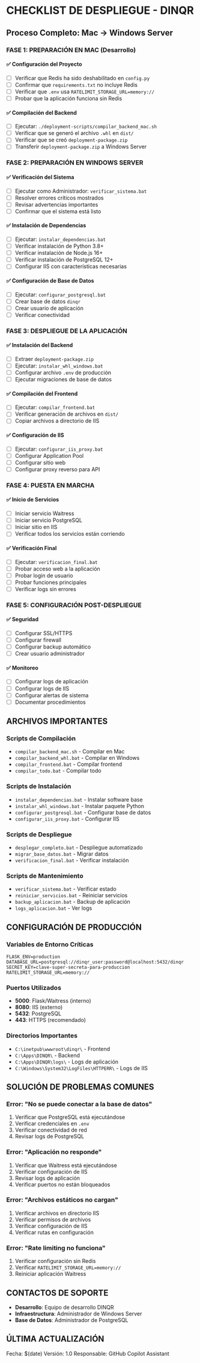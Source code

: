 # CHECKLIST DE DESPLIEGUE - DINQR

## Proceso Completo: Mac → Windows Server

### FASE 1: PREPARACIÓN EN MAC (Desarrollo)

#### ✅ Configuración del Proyecto
- [ ] Verificar que Redis ha sido deshabilitado en `config.py`
- [ ] Confirmar que `requirements.txt` no incluye Redis
- [ ] Verificar que `.env` usa `RATELIMIT_STORAGE_URL=memory://`
- [ ] Probar que la aplicación funciona sin Redis

#### ✅ Compilación del Backend
- [ ] Ejecutar: `./deployment-scripts/compilar_backend_mac.sh`
- [ ] Verificar que se generó el archivo `.whl` en `dist/`
- [ ] Verificar que se creó `deployment-package.zip`
- [ ] Transferir `deployment-package.zip` a Windows Server

### FASE 2: PREPARACIÓN EN WINDOWS SERVER

#### ✅ Verificación del Sistema
- [ ] Ejecutar como Administrador: `verificar_sistema.bat`
- [ ] Resolver errores críticos mostrados
- [ ] Revisar advertencias importantes
- [ ] Confirmar que el sistema está listo

#### ✅ Instalación de Dependencias
- [ ] Ejecutar: `instalar_dependencias.bat`
- [ ] Verificar instalación de Python 3.8+
- [ ] Verificar instalación de Node.js 16+
- [ ] Verificar instalación de PostgreSQL 12+
- [ ] Configurar IIS con características necesarias

#### ✅ Configuración de Base de Datos
- [ ] Ejecutar: `configurar_postgresql.bat`
- [ ] Crear base de datos `dinqr`
- [ ] Crear usuario de aplicación
- [ ] Verificar conectividad

### FASE 3: DESPLIEGUE DE LA APLICACIÓN

#### ✅ Instalación del Backend
- [ ] Extraer `deployment-package.zip`
- [ ] Ejecutar: `instalar_whl_windows.bat`
- [ ] Configurar archivo `.env` de producción
- [ ] Ejecutar migraciones de base de datos

#### ✅ Compilación del Frontend
- [ ] Ejecutar: `compilar_frontend.bat`
- [ ] Verificar generación de archivos en `dist/`
- [ ] Copiar archivos a directorio de IIS

#### ✅ Configuración de IIS
- [ ] Ejecutar: `configurar_iis_proxy.bat`
- [ ] Configurar Application Pool
- [ ] Configurar sitio web
- [ ] Configurar proxy reverso para API

### FASE 4: PUESTA EN MARCHA

#### ✅ Inicio de Servicios
- [ ] Iniciar servicio Waitress
- [ ] Iniciar servicio PostgreSQL
- [ ] Iniciar sitio en IIS
- [ ] Verificar todos los servicios están corriendo

#### ✅ Verificación Final
- [ ] Ejecutar: `verificacion_final.bat`
- [ ] Probar acceso web a la aplicación
- [ ] Probar login de usuario
- [ ] Probar funciones principales
- [ ] Verificar logs sin errores

### FASE 5: CONFIGURACIÓN POST-DESPLIEGUE

#### ✅ Seguridad
- [ ] Configurar SSL/HTTPS
- [ ] Configurar firewall
- [ ] Configurar backup automático
- [ ] Crear usuario administrador

#### ✅ Monitoreo
- [ ] Configurar logs de aplicación
- [ ] Configurar logs de IIS
- [ ] Configurar alertas de sistema
- [ ] Documentar procedimientos

## ARCHIVOS IMPORTANTES

### Scripts de Compilación
- `compilar_backend_mac.sh` - Compilar en Mac
- `compilar_backend_whl.bat` - Compilar en Windows
- `compilar_frontend.bat` - Compilar frontend
- `compilar_todo.bat` - Compilar todo

### Scripts de Instalación
- `instalar_dependencias.bat` - Instalar software base
- `instalar_whl_windows.bat` - Instalar paquete Python
- `configurar_postgresql.bat` - Configurar base de datos
- `configurar_iis_proxy.bat` - Configurar IIS

### Scripts de Despliegue
- `desplegar_completo.bat` - Despliegue automatizado
- `migrar_base_datos.bat` - Migrar datos
- `verificacion_final.bat` - Verificar instalación

### Scripts de Mantenimiento
- `verificar_sistema.bat` - Verificar estado
- `reiniciar_servicios.bat` - Reiniciar servicios
- `backup_aplicacion.bat` - Backup de aplicación
- `logs_aplicacion.bat` - Ver logs

## CONFIGURACIÓN DE PRODUCCIÓN

### Variables de Entorno Críticas
```env
FLASK_ENV=production
DATABASE_URL=postgresql://dinqr_user:password@localhost:5432/dinqr
SECRET_KEY=clave-super-secreta-para-produccion
RATELIMIT_STORAGE_URL=memory://
```

### Puertos Utilizados
- **5000**: Flask/Waitress (interno)
- **8080**: IIS (externo)
- **5432**: PostgreSQL
- **443**: HTTPS (recomendado)

### Directorios Importantes
- `C:\inetpub\wwwroot\dinqr\` - Frontend
- `C:\Apps\DINQR\` - Backend
- `C:\Apps\DINQR\logs\` - Logs de aplicación
- `C:\Windows\System32\LogFiles\HTTPERR\` - Logs de IIS

## SOLUCIÓN DE PROBLEMAS COMUNES

### Error: "No se puede conectar a la base de datos"
1. Verificar que PostgreSQL está ejecutándose
2. Verificar credenciales en `.env`
3. Verificar conectividad de red
4. Revisar logs de PostgreSQL

### Error: "Aplicación no responde"
1. Verificar que Waitress está ejecutándose
2. Verificar configuración de IIS
3. Revisar logs de aplicación
4. Verificar puertos no están bloqueados

### Error: "Archivos estáticos no cargan"
1. Verificar archivos en directorio IIS
2. Verificar permisos de archivos
3. Verificar configuración de IIS
4. Verificar rutas en configuración

### Error: "Rate limiting no funciona"
1. Verificar configuración sin Redis
2. Verificar `RATELIMIT_STORAGE_URL=memory://`
3. Reiniciar aplicación Waitress

## CONTACTOS DE SOPORTE

- **Desarrollo**: Equipo de desarrollo DINQR
- **Infraestructura**: Administrador de Windows Server
- **Base de Datos**: Administrador de PostgreSQL

## ÚLTIMA ACTUALIZACIÓN

Fecha: $(date)
Versión: 1.0
Responsable: GitHub Copilot Assistant
